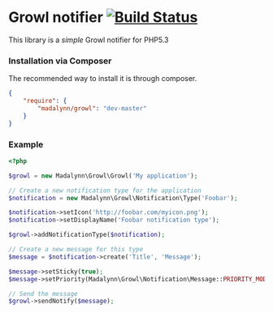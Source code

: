 Growl notifier [![Build Status](https://secure.travis-ci.org/aerialls/Growl.png?branch=master)](http://travis-ci.org/aerialls/Growl)
==============

This library is a _simple_ Growl notifier for PHP5.3

### Installation via Composer

The recommended way to install it is through composer.

```JSON
{
    "require": {
        "madalynn/growl": "dev-master"
    }
}
```

### Example
```php
<?php

$growl = new Madalynn\Growl\Growl('My application');

// Create a new notification type for the application
$notification = new Madalynn\Growl\Notification\Type('Foobar');

$notification->setIcon('http://foobar.com/myicon.png');
$notification->setDisplayName('Foobar notification type');

$growl->addNotificationType($notification);

// Create a new message for this type
$message = $notification->create('Title', 'Message');

$message->setSticky(true);
$message->setPriority(Madalynn\Growl\Notification\Message::PRIORITY_MODERATE);

// Send the message
$growl->sendNotify($message);

```
